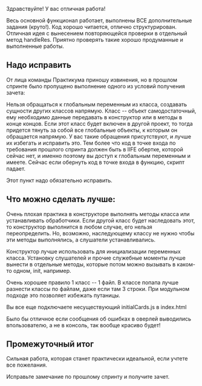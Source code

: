 Здравствуйте! У вас отличная работа!

Весь основной функционал работает, выполнены ВСЕ дополнительные задания (круто!). Код хорошо читается,
отлично структурирован. Отличная идея с вынесением повторяющейся проверки в отдельный метод handleRes.
Приятно проверять такие хорошо продуманные и выполненные работы.

Надо исправить
--------------

От лица команды Практикума приношу извинения, но в прошлом спринте было пропущено выполнение одного из
условий получения зачета:

Нельзя обращаться к глобальным переменным из класса, создавать сущности других классов напрямую.
Класс -- объект самодостаточный, ему необходимо данные передавать в конструктор или в методы в конце концов.
Если этот класс будет включен в другой проект, то тогда придется тянуть за собой все глобальные объекты,
к которым он обращается напрямую. У вас такие обращения присутствуют, и лучше их избегать и исправить это.
Тем более что код в точке входа по требования прошлого спринта должен быть в IIFE обертке,
которой сейчас нет, и именно поэтому вы доступ к глобальным переменным и имеете. Сейчас если обернуть код
в точке входа в функцию, скрипт падает.

Этот пункт надо обязательно исправить.


Что можно сделать лучше:
------------------------

Очень плохая практика в конструкторе выполнять методы класса или устанавливать обработчики.
Если другой класс будет наследовать этот, то конструктор выполнится в любом случае,
его нельзя переопределить. Но, возможно, наследующему классу не нужно чтобы
эти методы выполнялись, а слушатели устанавливались.

Конструктор лучше использовать для инициализации переменных класса.
Установку слушателей и прочие служебные моменты лучше вынести в отдельные методы, которые
потом можно вызывать в каком-то одном, init, например.

Очень хорошее правило 1 класс -- 1 файл. В классе попапа лучше разнести классы по файлам, даже если там 3 строки.
При модульном подходе это позволяет избежать путаницы.

Вы все еще подключаете несуществующий initialCards.js в index.html

Было бы отличное если сообщения об ошибках в оверлей выводились впользователю, а не в консоль, так вообще
красиво будет!

Промежуточный итог
------------------

Сильная работа, которая станет практически идеальной, если учтете все пожелания.

Исправьте замечание по прошлому спринту и получите зачет.
